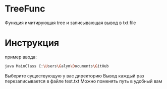 # TreeFunc

Функция имитирующая tree и записывающая вывод в txt file

# Инструкция

пример ввода:
```bash
java MainClass C:\Users\Galym\Documents\GitHub
```
Выберите существующую у вас директорию
Вывод каждый раз перезаписывается в файле test.txt
Можно поменять путь в удобный вам
